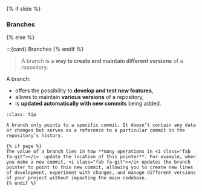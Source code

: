 {% if slide %}
### <i class="fas fa-code-branch"></i> Branches
{% else %}

:::{card} <i class="fas fa-code-branch"></i> Branches
{% endif %}

> A <i class="fab fa-git"></i> branch is a **way to create and maintain different versions** of a repository.

A branch:

- offers the possibility to **develop and test new features**,
- allows to maintain **various versions** of a repository,
- is **updated automatically with new commits** being added.

```{admonition} <i class="fas fa-code-branch"></i> branches are dynamic pointers
:class: tip

A branch only points to a specific commit. It doesn’t contain any data or changes but serves as a reference to a particular commit in the repository’s history.

{% if page %}
The value of a branch lies in how **many operations in <i class="fab fa-git"></i>  update the location of this pointer**. For example, when you make a new commit, <i class="fab fa-git"></i> updates the branch pointer to point to this new commit, allowing you to create new lines of development, experiment with changes, and manage different versions of your project without impacting the main codebase.
{% endif %}

```

